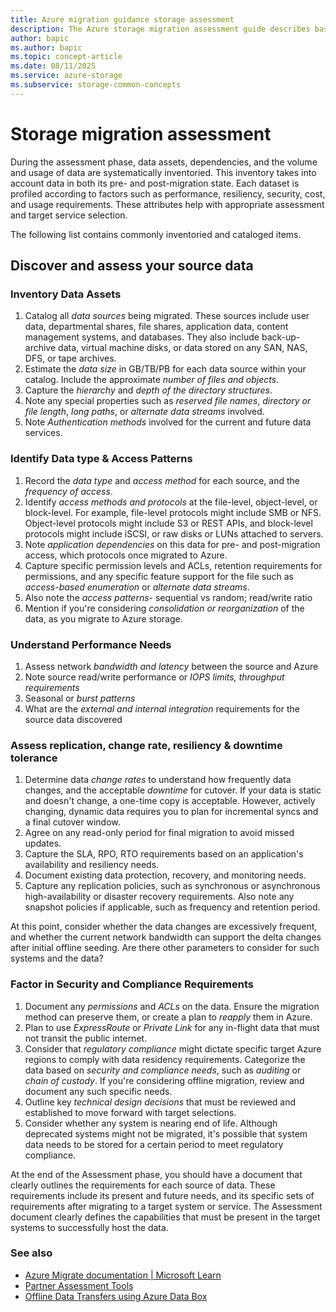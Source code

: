 ```yaml
---
title: Azure migration guidance storage assessment
description: The Azure storage migration assessment guide describes basic guidance for the Assessment phase of any migration strategy.
author: bapic
ms.author: bapic
ms.topic: concept-article 
ms.date: 08/11/2025
ms.service: azure-storage
ms.subservice: storage-common-concepts
---
```


<!--
65 (670/25)
93 (751/5 false-positives)
-->

# Storage migration assessment

During the assessment phase, data assets, dependencies, and the volume and usage of data are systematically inventoried. This inventory takes into account data in both its pre- and post-migration state. Each dataset is profiled according to factors such as performance, resiliency, security, cost, and usage requirements. These attributes help with appropriate assessment and target service selection.

The following list contains commonly inventoried and cataloged items.

## Discover and assess your source data

### Inventory Data Assets

1. Catalog all *data sources* being migrated. These sources include user data, departmental shares, file shares, application data, content management systems, and databases. They also include back-up-archive data, virtual machine disks, or data stored on any SAN, NAS, DFS, or tape archives.
2. Estimate the *data size* in GB/TB/PB for each data source within your catalog. Include the approximate *number of files and objects*.
3. Capture the *hierarchy* and *depth of the directory structures*.
4. Note any special properties such as *reserved file names*, *directory or file length*, *long paths*, or *alternate data streams* involved.
5. Note *Authentication methods* involved for the current and future data services.

### Identify Data type & Access Patterns

1. Record the *data type* and *access method* for each source, and the *frequency of access*.
2. Identify *access methods and protocols* at the file-level, object-level, or block-level. For example, file-level protocols might include SMB or NFS. Object-level protocols might include S3 or REST APIs, and block-level protocols might include iSCSI, or raw disks or LUNs attached to servers.
3. Note *application dependencies* on this data for pre- and post-migration access, which protocols once migrated to Azure.
4. Capture specific permission levels and ACLs, retention requirements for permissions, and any specific feature support for the file such as *access-based enumeration* or *alternate data streams*.
5. Also note the *access patterns*- sequential vs random; read/write ratio
6. Mention if you're considering *consolidation or reorganization* of the data, as you migrate to Azure storage.

### Understand Performance Needs

1. Assess network *bandwidth and latency* between the source and Azure
2. Note source read/write performance or *IOPS limits, throughput requirements*
3. Seasonal or *burst patterns*
4. What are the *external and internal integration* requirements for the source data discovered

### Assess replication, change rate, resiliency & downtime tolerance

1. Determine data *change rates* to understand how frequently data changes, and the acceptable *downtime* for cutover. If your data is static and doesn't change, a one-time copy is acceptable. However, actively changing, dynamic data requires you to plan for incremental syncs and a final cutover window.
2. Agree on any read-only period for final migration to avoid missed updates.
3. Capture the SLA, RPO, RTO requirements based on an application's availability and resiliency needs.
4. Document existing data protection, recovery, and monitoring needs.
5. Capture any replication policies, such as synchronous or asynchronous high-availability or disaster recovery requirements. Also note any snapshot policies if applicable, such as frequency and retention period.

At this point, consider whether the data changes are excessively frequent, and whether the current network bandwidth can support the delta changes after initial offline seeding. Are there other parameters to consider for such systems and the data?

### Factor in Security and Compliance Requirements

1. Document any *permissions* and *ACLs* on the data. Ensure the migration method can preserve them, or create a plan to *reapply* them in Azure.
2. Plan to use *ExpressRoute* or *Private Link* for any in-flight data that must not transit the public internet.
3. Consider that *regulatory compliance* might dictate specific target Azure regions to comply with data residency requirements. Categorize the data based on *security and compliance needs*, such as *auditing* or *chain of custody*. If you're considering offline migration, review and document any such specific needs.
4. Outline key *technical design decisions* that must be reviewed and established to move forward with target selections.
5. Consider whether any system is nearing end of life. Although deprecated systems might not be migrated, it's possible that system data needs to be stored for a certain period to meet regulatory compliance. 

At the end of the Assessment phase, you should have a document that clearly outlines the requirements for each source of data. These requirements include its present and future needs, and its specific sets of requirements after migrating to a target system or service. The Assessment document clearly defines the capabilities that must be present in the target systems to successfully host the data.

### See also

- [Azure Migrate documentation | Microsoft Learn](../../migrate/)
- [Partner Assessment Tools](../solution-integration/validated-partners/data-management/azure-file-migration-program-solutions.md)
- [Offline Data Transfers using Azure Data Box](../../databox/data-box-overview.md)
